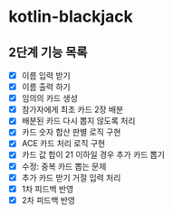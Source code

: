 # kotlin-blackjack

## 2단계 기능 목록
- [x] 이름 입력 받기
- [x] 이름 출력 하기
- [x] 임의의 카드 생성
- [x] 참가자에게 최초 카드 2장 배분
- [x] 배분된 카드 다시 뽑지 않도록 처리
- [x] 카드 숫자 합산 판별 로직 구현
- [x] ACE 카드 처리 로직 구현
- [x] 카드 값 합이 21 이하일 경우 추가 카드 뽑기
- [x] 수정: 중복 카드 뽑는 문제
- [x] 추가 카드 받기 거절 입력 처리
- [x] 1차 피드백 반영
- [x] 2차 피드백 반영
